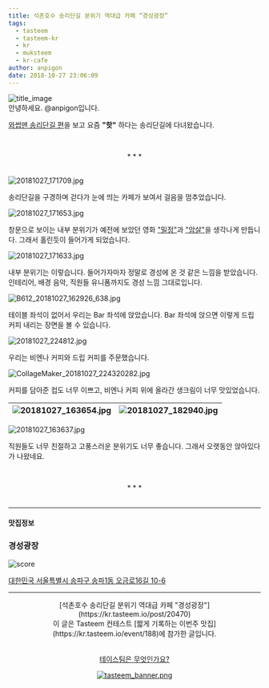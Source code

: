 ```yaml
---
title: 석촌호수 송리단길 분위기 역대급 카페 “경성광장”
tags:
  - tasteem
  - tasteem-kr
  - kr
  - muksteem
  - kr-cafe
author: anpigon
date: 2018-10-27 23:06:09
---
```


![title_image](https://static.tasteem.io/uploads/3752/post/20470/content_c6b22825-e8c6-435e-a6ae-be2adc94fa49.jpeg)
<br/>
안녕하세요. @anpigon입니다.

[와썹맨 송리단길 편](https://youtu.be/KFaIvc_Mf4I)을 보고 요즘 **"핫"** 하다는 송리단길에 다녀왔습니다. 

<br><center>* * *</center><br>

![20181027_171709.jpg](https://static.tasteem.io/uploads/image/image/94840/6507bf28-0115-412f-a026-d4d2ce784a00.jpeg)

송리단길을 구경하며 걷다가 눈에 띄는 카페가 보여서 걸음을 멈추었습니다.
<br>

![20181027_171653.jpg](https://static.tasteem.io/uploads/image/image/94823/6507bf28-0115-412f-a026-d4d2ce784a00.jpeg)

창문으로 보이는 내부 분위기가 예전에 보았던 영화 ["밀정"](https://movie.naver.com/movie/bi/mi/basic.nhn?code=137952)과 ["암살"](https://movie.naver.com/movie/bi/mi/basic.nhn?code=121048)을 생각나게 만듭니다. 그래서 홀린듯이 들어가게 되었습니다.
<br>

![20181027_171633.jpg](https://static.tasteem.io/uploads/image/image/94825/50a86f13-85fb-45b5-b014-6e98103682e1.jpeg)

내부 분위기는 이렇습니다. 들어가자마자 정말로 경성에 온 것 같은 느낌을 받았습니다. 인테리어, 배경 음악, 직원들 유니폼까지도 경성 느낌 그대로입니다.
<br>

![B612_20181027_162926_638.jpg](https://static.tasteem.io/uploads/image/image/94830/50a86f13-85fb-45b5-b014-6e98103682e1.jpeg)

테이블 좌석이 없어서 우리는 Bar 좌석에 앉았습니다. Bar 좌석에 앉으면 이렇게 드립 커피 내리는 장면을 볼 수 있습니다. 
<br>

![20181027_224812.jpg](https://static.tasteem.io/uploads/image/image/94869/6507bf28-0115-412f-a026-d4d2ce784a00.jpeg)

우리는 비엔나 커피와 드립 커피를 주문했습니다.
<br>

![CollageMaker_20181027_224320282.jpg](https://static.tasteem.io/uploads/image/image/94868/50a86f13-85fb-45b5-b014-6e98103682e1.jpeg)

커피를 담아준 컵도 너무 이쁘고, 비엔나 커피 위에 올라간 생크림이 너무 맛있었습니다.
<br>












| ![20181027_163654.jpg](https://static.tasteem.io/uploads/image/image/94836/50a86f13-85fb-45b5-b014-6e98103682e1.jpeg) | ![20181027_182940.jpg](https://static.tasteem.io/uploads/image/image/94838/6507bf28-0115-412f-a026-d4d2ce784a00.jpeg) |
|-|-|

![20181027_163637.jpg](https://static.tasteem.io/uploads/image/image/94870/50a86f13-85fb-45b5-b014-6e98103682e1.jpeg)

직원들도 너무 친절하고 고풍스러운 분위기도 너무 좋습니다. 그래서 오랫동안 앉아있다가 나왔네요.

<br><center>* * *</center><br>














---------------------
#### 맛집정보
### 경성광장
![score](https://static.tasteem.io/images/steem/2Crowns.png)

[대한민국 서울특별시 송파구 송파1동 오금로16길 10-6](https://kr.tasteem.io/post/20470#map)

-----------------------------------------
<center>[석촌호수 송리단길 분위기 역대급 카페 "경성광장"](https://kr.tasteem.io/post/20470)
<br/>이 글은 Tasteem 컨테스트
 [짧게 기록하는 이번주 맛집](https://kr.tasteem.io/event/188)에 참가한 글입니다.

<br/>[테이스팀은 무엇인가요?](https://kr.tasteem.io/about)

[![tasteem_banner.png](https://static.tasteem.io/images/tasteem_banner_v3.png)](https://kr.tasteem.io)</center>